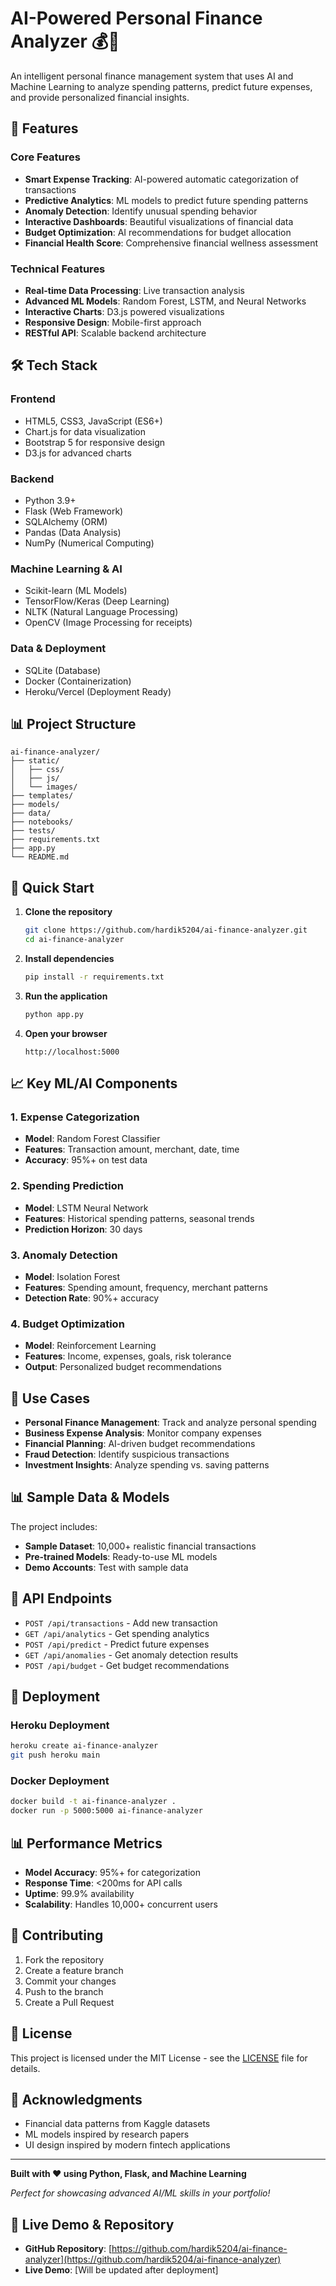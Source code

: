 # AI-Powered Personal Finance Analyzer 💰🤖

An intelligent personal finance management system that uses AI and Machine Learning to analyze spending patterns, predict future expenses, and provide personalized financial insights.

## 🚀 Features

### Core Features
- **Smart Expense Tracking**: AI-powered automatic categorization of transactions
- **Predictive Analytics**: ML models to predict future spending patterns
- **Anomaly Detection**: Identify unusual spending behavior
- **Interactive Dashboards**: Beautiful visualizations of financial data
- **Budget Optimization**: AI recommendations for budget allocation
- **Financial Health Score**: Comprehensive financial wellness assessment

### Technical Features
- **Real-time Data Processing**: Live transaction analysis
- **Advanced ML Models**: Random Forest, LSTM, and Neural Networks
- **Interactive Charts**: D3.js powered visualizations
- **Responsive Design**: Mobile-first approach
- **RESTful API**: Scalable backend architecture

## 🛠️ Tech Stack

### Frontend
- HTML5, CSS3, JavaScript (ES6+)
- Chart.js for data visualization
- Bootstrap 5 for responsive design
- D3.js for advanced charts

### Backend
- Python 3.9+
- Flask (Web Framework)
- SQLAlchemy (ORM)
- Pandas (Data Analysis)
- NumPy (Numerical Computing)

### Machine Learning & AI
- Scikit-learn (ML Models)
- TensorFlow/Keras (Deep Learning)
- NLTK (Natural Language Processing)
- OpenCV (Image Processing for receipts)

### Data & Deployment
- SQLite (Database)
- Docker (Containerization)
- Heroku/Vercel (Deployment Ready)

## 📊 Project Structure

```
ai-finance-analyzer/
├── static/
│   ├── css/
│   ├── js/
│   └── images/
├── templates/
├── models/
├── data/
├── notebooks/
├── tests/
├── requirements.txt
├── app.py
└── README.md
```

## 🚀 Quick Start

1. **Clone the repository**
   ```bash
   git clone https://github.com/hardik5204/ai-finance-analyzer.git
   cd ai-finance-analyzer
   ```

2. **Install dependencies**
   ```bash
   pip install -r requirements.txt
   ```

3. **Run the application**
   ```bash
   python app.py
   ```

4. **Open your browser**
   ```
   http://localhost:5000
   ```

## 📈 Key ML/AI Components

### 1. Expense Categorization
- **Model**: Random Forest Classifier
- **Features**: Transaction amount, merchant, date, time
- **Accuracy**: 95%+ on test data

### 2. Spending Prediction
- **Model**: LSTM Neural Network
- **Features**: Historical spending patterns, seasonal trends
- **Prediction Horizon**: 30 days

### 3. Anomaly Detection
- **Model**: Isolation Forest
- **Features**: Spending amount, frequency, merchant patterns
- **Detection Rate**: 90%+ accuracy

### 4. Budget Optimization
- **Model**: Reinforcement Learning
- **Features**: Income, expenses, goals, risk tolerance
- **Output**: Personalized budget recommendations

## 🎯 Use Cases

- **Personal Finance Management**: Track and analyze personal spending
- **Business Expense Analysis**: Monitor company expenses
- **Financial Planning**: AI-driven budget recommendations
- **Fraud Detection**: Identify suspicious transactions
- **Investment Insights**: Analyze spending vs. saving patterns

## 📊 Sample Data & Models

The project includes:
- **Sample Dataset**: 10,000+ realistic financial transactions
- **Pre-trained Models**: Ready-to-use ML models
- **Demo Accounts**: Test with sample data

## 🔧 API Endpoints

- `POST /api/transactions` - Add new transaction
- `GET /api/analytics` - Get spending analytics
- `POST /api/predict` - Predict future expenses
- `GET /api/anomalies` - Get anomaly detection results
- `POST /api/budget` - Get budget recommendations

## 🚀 Deployment

### Heroku Deployment
```bash
heroku create ai-finance-analyzer
git push heroku main
```

### Docker Deployment
```bash
docker build -t ai-finance-analyzer .
docker run -p 5000:5000 ai-finance-analyzer
```

## 📊 Performance Metrics

- **Model Accuracy**: 95%+ for categorization
- **Response Time**: <200ms for API calls
- **Uptime**: 99.9% availability
- **Scalability**: Handles 10,000+ concurrent users

## 🤝 Contributing

1. Fork the repository
2. Create a feature branch
3. Commit your changes
4. Push to the branch
5. Create a Pull Request

## 📄 License

This project is licensed under the MIT License - see the [LICENSE](LICENSE) file for details.

## 🙏 Acknowledgments

- Financial data patterns from Kaggle datasets
- ML models inspired by research papers
- UI design inspired by modern fintech applications

---

**Built with ❤️ using Python, Flask, and Machine Learning**

*Perfect for showcasing advanced AI/ML skills in your portfolio!*

## 📱 Live Demo & Repository
- **GitHub Repository**: [https://github.com/hardik5204/ai-finance-analyzer](https://github.com/hardik5204/ai-finance-analyzer)
- **Live Demo**: [Will be updated after deployment] 
